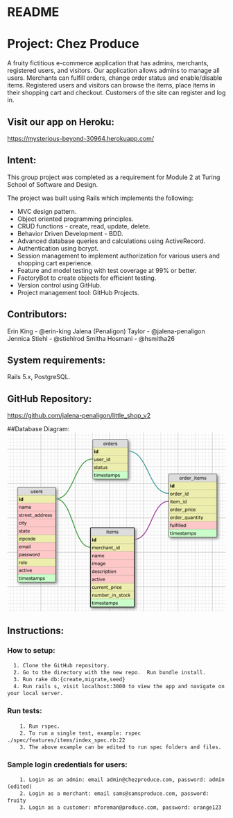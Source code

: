 # README
# Project: Chez Produce

A fruity fictitious e-commerce application that has admins, merchants, registered users, and visitors. Our application allows admins to manage all users.
Merchants can fulfill orders, change order status and enable/disable items.  Registered users and visitors can browse the items, place items in their shopping cart and checkout.
Customers of the site can register and log in.

## Visit our app on Heroku:  
https://mysterious-beyond-30964.herokuapp.com/

## Intent:  

This group project was completed as a requirement for Module 2 at Turing School of Software and Design.

The project was built using Rails which implements the following:
* MVC design pattern.
* Object oriented programming principles.
* CRUD functions - create, read, update, delete.
* Behavior Driven Development - BDD.
* Advanced database queries and calculations using ActiveRecord.
* Authentication using bcrypt.
* Session management to implement authorization for various users and shopping cart experience.
* Feature and model testing with test coverage at 99% or better.
* FactoryBot to create objects for efficient testing.
* Version control using GitHub.
* Project management tool: GitHub Projects.

## Contributors:
Erin King - @erin-king
Jalena (Penaligon) Taylor - @jalena-penaligon
Jennica Stiehl - @stiehlrod
Smitha Hosmani - @hsmitha26

## System requirements:
Rails 5.x, PostgreSQL.

## GitHub Repository:
https://github.com/jalena-penaligon/little_shop_v2

##Database Diagram:
![alt text](database_diagram/diagram.png)

## Instructions:
  ### How to setup:
      1. Clone the GitHub repository.
      2. Go to the directory with the new repo.  Run bundle install.
      3. Run rake db:{create,migrate,seed}
      4. Run rails s, visit localhost:3000 to view the app and navigate on your local server.

  ### Run tests:
        1. Run rspec.
        2. To run a single test, example: rspec ./spec/features/items/index_spec.rb:22
        3. The above example can be edited to run spec folders and files.

  ### Sample login credentials for users:
        1. Login as an admin: email admin@chezproduce.com, password: admin (edited)
        2. Login as a merchant: email sams@samsproduce.com, password: fruity
        3. Login as a customer: mforeman@produce.com, password: orange123
